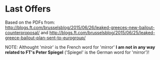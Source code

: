 # Last Offers

Based on the PDFs from:
http://blogs.ft.com/brusselsblog/2015/06/26/leaked-greeces-new-bailout-counterproposal/ and 
http://blogs.ft.com/brusselsblog/2015/06/25/leaked-greece-bailout-plan-sent-to-eurogroup/


NOTE: Althought 'miroir' is the French word for 'mirror' **I am not in any way related to FT's Peter Spiegel** ('Spiegel' is the German word for 'mirror')!

